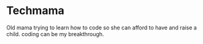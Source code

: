 # Techmama
Old mama trying to learn how to code so she can afford to have and raise a child. coding can be my breakthrough.
